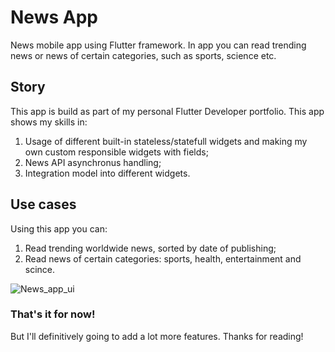# News App

News mobile app using Flutter framework. In app you can read trending news or news of certain categories, such as sports, science etc.

## Story

This app is build as part of my personal Flutter Developer portfolio. This app shows my skills in:

 1. Usage of different built-in stateless/statefull widgets and making my own custom responsible widgets with fields;
 2. News API asynchronus handling;
 3. Integration model into different widgets.

## Use cases
 
Using this app you can:

  1. Read trending worldwide news, sorted by date of publishing;
  2. Read news of certain categories: sports, health, entertainment and scince.

![News_app_ui](https://user-images.githubusercontent.com/71003593/188285180-abc78715-28a7-4671-bbf5-0c205fe010bb.png)

### That's it for now!

But I'll definitively going to add a lot more features.
Thanks for reading!
